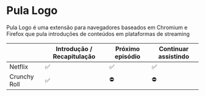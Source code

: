 # Pula Logo

Pula Logo é uma extensão para navegadores baseados em Chromium e Firefox que pula introduções de conteúdos em plataformas de streaming

|              | Introdução / Recapitulação | Próximo episódio | Continuar assistindo |
|--------------|----------------------------|------------------|----------------------|
| Netflix      |              ✅             |         ✅        |           ✅          |
| Crunchy Roll |              ✅             |         ⛔        |           ⛔          |
